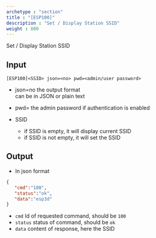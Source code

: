 ```yaml
---
archetype : "section"
title : "[ESP100]"
description : "Set / Display Station SSID"
weight : 800
---
```


Set / Display Station SSID

## Input
`[ESP100]<SSID> json=<no> pwd=<admin/user password>`
* json=no
the output format   
can be in JSON or plain text

* pwd=<admin password>
the admin password if authentication is enabled

* SSID
  * if SSID is empty, it will display current SSID
  * if SSID is not empty, it will set the SSID

## Output

- In json format

```json
{
   "cmd":"100",
   "status":"ok",
   "data":"esp3d"
}
```

* `cmd` Id of requested command, should be `100`
* `status` status of command, should be `ok`
* `data` content of response, here the SSID


